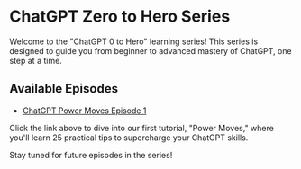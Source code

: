 # ChatGPT Zero to Hero Series

Welcome to the "ChatGPT 0 to Hero" learning series! This series is designed to guide you from beginner to advanced mastery of ChatGPT, one step at a time.

## Available Episodes

- [ChatGPT Power Moves Episode 1](docs/episodes/ep1.md)

Click the link above to dive into our first tutorial, "Power Moves," where you'll learn 25 practical tips to supercharge your ChatGPT skills.

Stay tuned for future episodes in the series!
